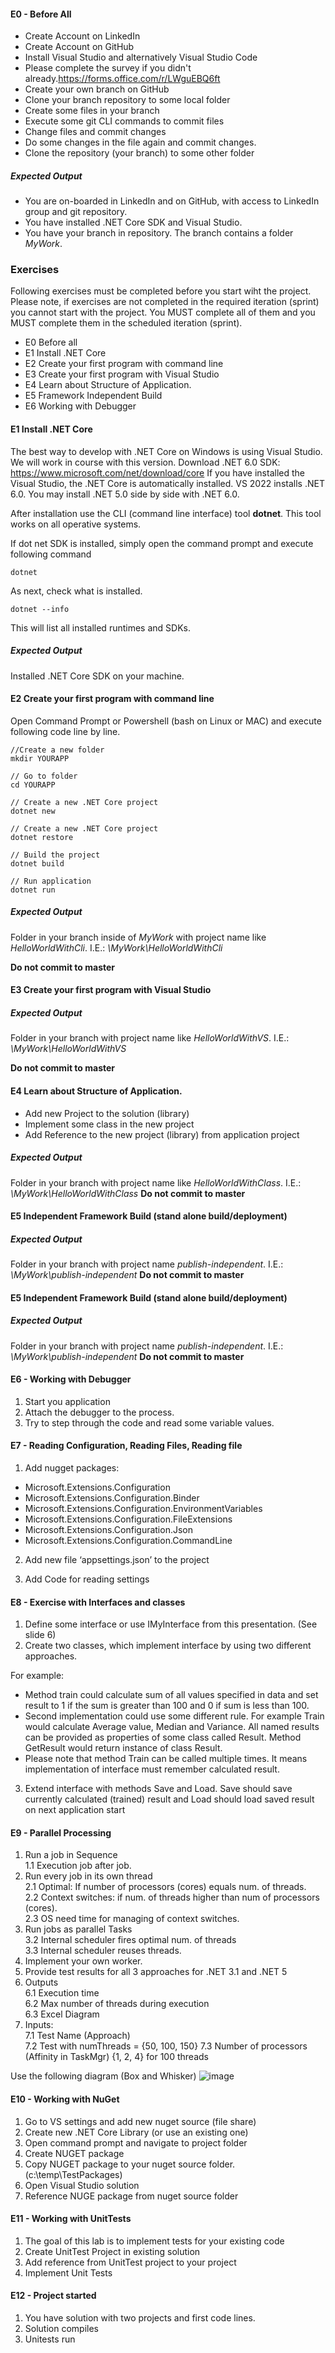 #### E0 - Before All
- Create Account on LinkedIn
- Create Account on GitHub
- Install Visual Studio and alternatively Visual Studio Code
- Please complete the survey if you didn't already.https://forms.office.com/r/LWguEBQ6ft
- Create your own branch on GitHub
- Clone your branch repository to some local folder
- Create some files in your branch
- Execute some git CLI commands to commit files
- Change files and commit changes
- Do some changes in the file again and commit changes.
- Clone the repository (your branch) to some other folder

##### Expected Output
- You are on-boarded in LinkedIn and on GitHub, with access to LinkedIn group and git repository.
- You have installed .NET Core SDK and Visual Studio.
- You have your branch in repository. The branch contains a folder *MyWork*.

### Exercises
Following exercises must be completed before you start wiht the project. Please note, if exercises are not completed in the required iteration (sprint) you cannot start with the project. You MUST complete all of them and you MUST complete them in the scheduled iteration (sprint).

* E0 Before all
* E1 Install .NET Core
* E2 Create your first program with command line
* E3 Create your first program with Visual Studio
* E4 Learn about Structure of Application.
* E5 Framework Independent Build
* E6 Working with Debugger

#### E1 Install .NET Core
The best way to develop with .NET Core on Windows is using Visual Studio. We will work in course with this version.
Download .NET 6.0 SDK: https://www.microsoft.com/net/download/core
If you have installed the Visual Studio, the .NET Core is automatically installed. VS 2022 installs .NET 6.0. You may install .NET 5.0 side by side with .NET 6.0.

After installation use the CLI (command line interface) tool **dotnet**. 
This tool works on all operative systems.

If dot net SDK is installed, simply open the command prompt and execute following command
~~~
dotnet
~~~

As next, check what is installed.

~~~
dotnet --info
~~~

This will list all installed runtimes and SDKs.

##### Expected Output
Installed .NET Core SDK on your machine.

#### E2 Create your first program with command line
Open Command Prompt or Powershell (bash on Linux or MAC) and execute following code line by line.
```
//Create a new folder
mkdir YOURAPP

// Go to folder
cd YOURAPP

// Create a new .NET Core project
dotnet new

// Create a new .NET Core project
dotnet restore

// Build the project
dotnet build

// Run application
dotnet run

```
##### Expected Output
Folder in your branch inside of *MyWork* with project name like *HelloWorldWithCli*.
I.E.: *\MyWork\HelloWorldWithCli*

**Do not commit to master**

#### E3 Create your first program with Visual Studio

##### Expected Output
Folder in your branch with project name like *HelloWorldWithVS*.
I.E.: *\MyWork\HelloWorldWithVS*

**Do not commit to master**

#### E4 Learn about Structure of Application.
- Add new Project to the solution (library)
- Implement some class in the new project
- Add Reference to the new project (library) from application project

##### Expected Output
Folder in your branch with project name like *HelloWorldWithClass*.
I.E.: *\MyWork\HelloWorldWithClass*
**Do not commit to master**


#### E5 Independent Framework  Build (stand alone build/deployment)

##### Expected Output

Folder in your branch with project name *publish-independent*.
I.E.: *\MyWork\publish-independent*
**Do not commit to master**


#### E5 Independent Framework  Build (stand alone build/deployment)

##### Expected Output

Folder in your branch with project name *publish-independent*.
I.E.: *\MyWork\publish-independent*
**Do not commit to master**

#### E6 - Working with Debugger 

1. Start you application
2. Attach the debugger to the process.
3. Try to step through the code and read some variable values.

#### E7 - Reading Configuration, Reading Files, Reading file 

1. Add nugget packages:
- Microsoft.Extensions.Configuration
- Microsoft.Extensions.Configuration.Binder
- Microsoft.Extensions.Configuration.EnvironmentVariables
- Microsoft.Extensions.Configuration.FileExtensions
- Microsoft.Extensions.Configuration.Json
- Microsoft.Extensions.Configuration.CommandLine

2. Add new file ‘appsettings.json’ to the project
	
3. Add Code for reading settings 
	
#### E8 - Exercise with Interfaces and classes
1. Define some interface or use IMyInterface from this presentation. (See slide 6)
1. Create two classes, which implement interface by using two different approaches.

For example:
* Method train could calculate sum of all values specified in data and set result to 1 if the sum is greater than 100 and 0 if sum is less than 100.
* Second implementation could use some different rule. For example Train would calculate Average value, Median and Variance. All named results can be provided as 	properties of some class called Result. Method GetResult would return instance of class Result.
* Please note that method Train can be called multiple times. It means implementation of 	interface must remember calculated result. 
3. Extend interface with methods Save and Load. Save should save currently calculated (trained) result and Load should load saved result on next application start

#### E9 - Parallel Processing
1. Run a job in Sequence  
1.1 Execution job after job.  
2. Run every job in its own thread  
2.1 Optimal: If number of processors (cores) equals num. of threads.  
2.2 Context switches: if num. of threads higher than num of processors (cores).  
2.3 OS need time for managing of context switches.  
3. Run jobs as parallel Tasks  
3.2 Internal scheduler fires optimal num. of threads  
3.3 Internal scheduler reuses threads.  
4. Implement your own worker.  
5. Provide test results for all 3 approaches for .NET 3.1 and .NET 5  
6. Outputs  
6.1 Execution time  
6.2 Max number of threads during execution  
6.3 Excel Diagram  
7. Inputs:  
7.1 Test Name (Approach)   
7.2 Test with numThreads = {50, 100, 150} 
7.3 Number of processors (Affinity in TaskMgr) {1, 2, 4}  for 100 threads  

Use the following diagram (Box and Whisker)
![image](https://user-images.githubusercontent.com/1756871/101355906-90790700-3897-11eb-9451-a6edd3da4349.png)

#### E10 - Working with NuGet

1. Go to VS settings and add new nuget source (file share)
2. Create new .NET Core Library (or use an existing one)
3. Open command prompt and navigate to project folder
4. Create NUGET package
5. Copy NUGET package to your nuget source folder. (c:\temp\TestPackages)
6. Open Visual Studio solution
7. Reference NUGE package from nuget source folder

#### E11 - Working with UnitTests

1. The goal of this lab is to implement tests for your existing code
2. Create UnitTest Project in existing solution
3. Add reference from UnitTest project to your project 
4. Implement Unit Tests

#### E12 - Project started

1. You have solution with two projects and first code lines.
2. Solution compiles
3. Unitests run
